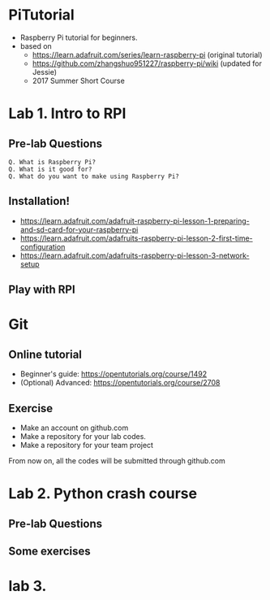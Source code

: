 # PiTutorial

* Raspberry Pi tutorial for beginners.
* based on 
  * https://learn.adafruit.com/series/learn-raspberry-pi (original tutorial)
  * https://github.com/zhangshuo951227/raspberry-pi/wiki (updated for Jessie)
  * 2017 Summer Short Course 
  
# Lab 1. Intro to RPI
## Pre-lab Questions
```
Q. What is Raspberry Pi? 
Q. What is it good for? 
Q. What do you want to make using Raspberry Pi?
```

## Installation!
* https://learn.adafruit.com/adafruit-raspberry-pi-lesson-1-preparing-and-sd-card-for-your-raspberry-pi
* https://learn.adafruit.com/adafruits-raspberry-pi-lesson-2-first-time-configuration
* https://learn.adafruit.com/adafruits-raspberry-pi-lesson-3-network-setup


## Play with RPI

# Git 

## Online tutorial 
 * Beginner's guide: https://opentutorials.org/course/1492
 * (Optional) Advanced: https://opentutorials.org/course/2708
 
## Exercise
  * Make an account on github.com
  * Make a repository for your lab codes.
  * Make a repository for your team project

From now on, all the codes will be submitted through github.com


# Lab 2. Python crash course

## Pre-lab Questions

## Some exercises


# lab 3. 


